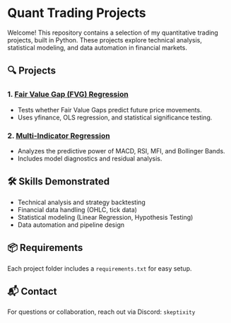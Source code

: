 # Quant Trading Projects

Welcome! This repository contains a selection of my quantitative trading projects, built in Python. These projects explore technical analysis, statistical modeling, and data automation in financial markets.

## 🔍 Projects

### 1. [Fair Value Gap (FVG) Regression](./FVG_Regression/)
- Tests whether Fair Value Gaps predict future price movements.
- Uses yfinance, OLS regression, and statistical significance testing.

### 2. [Multi-Indicator Regression](./Multi_Indicator_Regression/)
- Analyzes the predictive power of MACD, RSI, MFI, and Bollinger Bands.
- Includes model diagnostics and residual analysis.

## 🛠️ Skills Demonstrated
- Technical analysis and strategy backtesting
- Financial data handling (OHLC, tick data)
- Statistical modeling (Linear Regression, Hypothesis Testing)
- Data automation and pipeline design

## 📦 Requirements
Each project folder includes a `requirements.txt` for easy setup.

## 📬 Contact
For questions or collaboration, reach out via Discord: `skeptixity`
